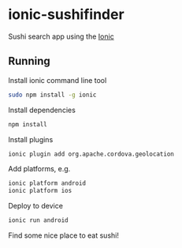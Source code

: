 ionic-sushifinder
=================

Sushi search app using the [Ionic](http://ionicframework.com/)

Running
-------

Install ionic command line tool

```bash
sudo npm install -g ionic
```

Install dependencies

```bash
npm install
```

Install plugins

```bash
ionic plugin add org.apache.cordova.geolocation
```

Add platforms, e.g.

```bash
ionic platform android
ionic platform ios
```

Deploy to device

```bash
ionic run android
```

Find some nice place to eat sushi!
